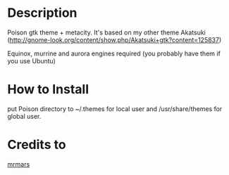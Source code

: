 # Description
Poison gtk theme + metacity. It's based on my other theme Akatsuki (http://gnome-look.org/content/show.php/Akatsuki+gtk?content=125837)

Equinox, murrine and aurora engines required (you probably have them if you use Ubuntu)

# How to Install
put Poison directory to ~/.themes for local user and /usr/share/themes for global user.

# Credits to
[mrmars](http://gnome-look.org/usermanager/search.php?username=mrmars)
